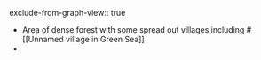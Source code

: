 exclude-from-graph-view:: true

- Area of dense forest with some spread out villages including #[[Unnamed village in Green Sea]]
-